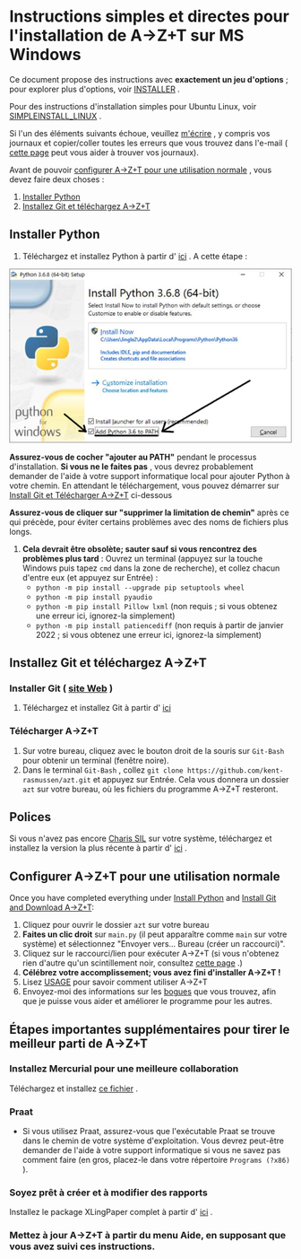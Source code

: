 # Instructions simples et directes pour l'installation de A→Z+T sur MS Windows

Ce document propose des instructions avec **exactement un jeu d'options** ; pour explorer plus d'options, voir [INSTALLER](INSTALL.md) .

Pour des instructions d'installation simples pour Ubuntu Linux, voir [SIMPLEINSTALL_LINUX](SIMPLEINSTALL_LINUX.md) .

Si l'un des éléments suivants échoue, veuillez [m'écrire](BUGS.md) , y compris vos journaux et copier/coller toutes les erreurs que vous trouvez dans l'e-mail ( [cette page](FINDERRORLOGS.md) peut vous aider à trouver vos journaux).

Avant de pouvoir [configurer A→Z+T pour une utilisation normale](#set-up-azt-for-normal-use) , vous devez faire deux choses :

1. [Installer Python](#install-python)
2. [Installez Git et téléchargez A→Z+T](#install-git-and-download-azt)

## Installer Python

1. Téléchargez et installez Python à partir d' [ici](https://www.python.org/ftp/python/3.6.8/python-3.6.8-amd64.exe) . A cette étape :

![Add Python to Path](images/Python_path.png "Ajouter Python au chemin")

**Assurez-vous de cocher "ajouter au PATH"** pendant le processus d'installation. **Si vous ne le faites pas** , vous devrez probablement demander de l'aide à votre support informatique local pour ajouter Python à votre chemin. En attendant le téléchargement, vous pouvez démarrer sur [Install Git et Télécharger A→Z+T](#install-git-and-download-azt) ci-dessous

**Assurez-vous de cliquer sur "supprimer la limitation de chemin"** après ce qui précède, pour éviter certains problèmes avec des noms de fichiers plus longs.

1. **Cela devrait être obsolète; sauter sauf si vous rencontrez des problèmes plus tard** : Ouvrez un terminal (appuyez sur la touche Windows puis tapez `cmd` dans la zone de recherche), et collez chacun d'entre eux (et appuyez sur Entrée) :
    - `python -m pip install --upgrade pip setuptools wheel`
    - `python -m pip install pyaudio`
    - `python -m pip install Pillow lxml` (non requis ; si vous obtenez une erreur ici, ignorez-la simplement)
    - `python -m pip install patiencediff` (non requis à partir de janvier 2022 ; si vous obtenez une erreur ici, ignorez-la simplement)

## Installez Git et téléchargez A→Z+T

### Installer Git ( [site Web](https://git-scm.com/download/win) )

1. Téléchargez et installez Git à partir d' [ici](https://github.com/git-for-windows/git/releases/download/v2.33.0.windows.2/Git-2.33.0.2-64-bit.exe)

### Télécharger A→Z+T

1. Sur votre bureau, cliquez avec le bouton droit de la souris sur `Git-Bash` pour obtenir un terminal (fenêtre noire).
2. Dans le terminal `Git-Bash` , collez `git clone https://github.com/kent-rasmussen/azt.git` et appuyez sur Entrée. Cela vous donnera un dossier `azt` sur votre bureau, où les fichiers du programme A→Z+T resteront.

## Polices

Si vous n'avez pas encore [Charis SIL](https://software.sil.org/charis/) sur votre système, téléchargez et installez la version la plus récente à partir d' [ici](https://software.sil.org/downloads/r/charis/CharisSIL-6.001.zip) .

## Configurer A→Z+T pour une utilisation normale

Once you have completed everything under [Install Python](#install-python) and [Install Git and Download A→Z+T](#install-git-and-download-azt):

1. Cliquez pour ouvrir le dossier `azt` sur votre bureau
2. **Faites un clic droit** sur `main.py` (il peut apparaître comme `main` sur votre système) et sélectionnez "Envoyer vers... Bureau (créer un raccourci)".
3. Cliquez sur le raccourci/lien pour exécuter A→Z+T (si vous n'obtenez rien d'autre qu'un scintillement noir, consultez [cette page](INSTALL_PROBLEMS.md) .)
4. **Célébrez votre accomplissement; vous avez fini d'installer A→Z+T !**
5. Lisez [USAGE](USAGE.md) pour savoir comment utiliser A→Z+T
6. Envoyez-moi des informations sur les [bogues](BUGS.md) que vous trouvez, afin que je puisse vous aider et améliorer le programme pour les autres.

## Étapes importantes supplémentaires pour tirer le meilleur parti de A→Z+T

### Installez Mercurial pour une meilleure collaboration

Téléchargez et installez [ce fichier](https://www.mercurial-scm.org/release/windows/Mercurial-6.0-x64.exe) .

### Praat

- Si vous utilisez Praat, assurez-vous que l'exécutable Praat se trouve dans le chemin de votre système d'exploitation. Vous devrez peut-être demander de l'aide à votre support informatique si vous ne savez pas comment faire (en gros, placez-le dans votre répertoire `Programs (?x86)` ).

### Soyez prêt à créer et à modifier des rapports

Installez le package XLingPaper complet à partir d' [ici](https://software.sil.org/downloads/r/xlingpaper/XLingPaper3-10-1XXEPersonalEditionFullSetup.exe) .

### Mettez à jour A→Z+T à partir du menu Aide, en supposant que vous avez suivi ces instructions.
